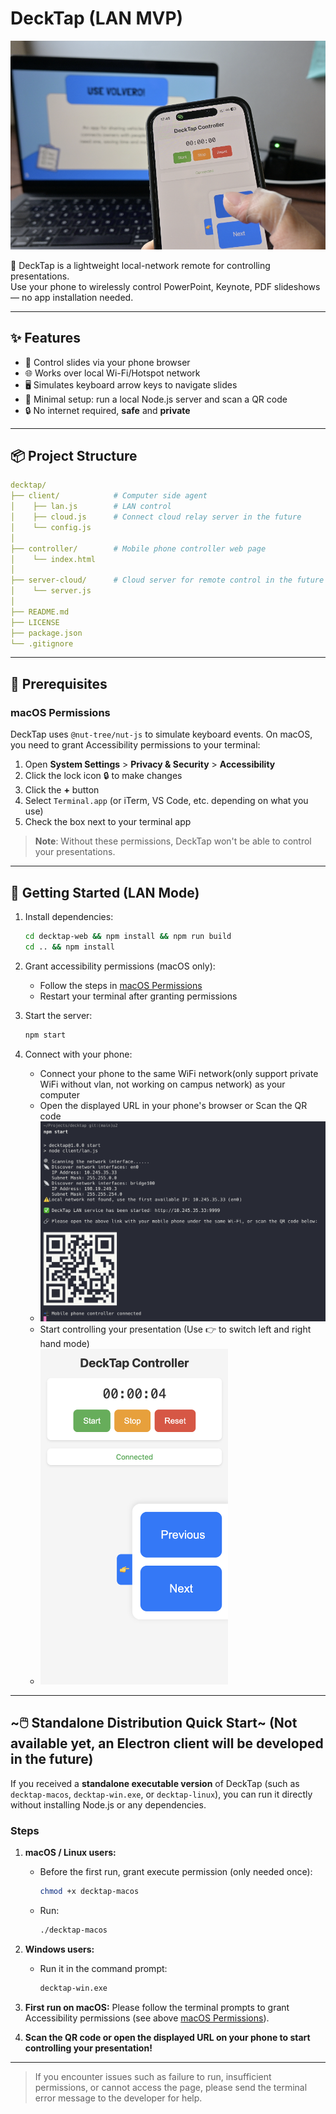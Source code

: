 # DeckTap (LAN MVP)

<a href="https://youtu.be/pNgNUWSf7C4" title="Link Title"><img src="./images/hero.png" alt="Alternate Text" width="600"/></a>

📡 DeckTap is a lightweight local-network remote for controlling presentations.  
Use your phone to wirelessly control PowerPoint, Keynote, PDF slideshows — no app installation needed.

---

## ✨ Features

- 📱 Control slides via your phone browser
- 🌐 Works over local Wi-Fi/Hotspot network
- 🖥 Simulates keyboard arrow keys to navigate slides
- 🚀 Minimal setup: run a local Node.js server and scan a QR code
- 🔒 No internet required, **safe** and **private**

---

## 📦 Project Structure
```yaml
decktap/
├── client/            # Computer side agent
│    ├── lan.js        # LAN control
│    ├── cloud.js      # Connect cloud relay server in the future
│    └── config.js
│
├── controller/        # Mobile phone controller web page
│    └── index.html
│
├── server-cloud/      # Cloud server for remote control in the future
│    └── server.js
│
├── README.md
├── LICENSE
├── package.json
└── .gitignore
```
---

## 🔧 Prerequisites

### macOS Permissions
DeckTap uses `@nut-tree/nut-js` to simulate keyboard events. On macOS, you need to grant Accessibility permissions to your terminal:

1. Open **System Settings** > **Privacy & Security** > **Accessibility**
2. Click the lock icon 🔒 to make changes
3. Click the **+** button
4. Select `Terminal.app` (or iTerm, VS Code, etc. depending on what you use)
5. Check the box next to your terminal app

> **Note**: Without these permissions, DeckTap won't be able to control your presentations.

---

## 🚀 Getting Started (LAN Mode)
1. Install dependencies:
   ```bash
   cd decktap-web && npm install && npm run build
   cd .. && npm install
   ```

2. Grant accessibility permissions (macOS only):
   - Follow the steps in [macOS Permissions](#macos-permissions)
   - Restart your terminal after granting permissions

3. Start the server:
   ```bash
   npm start
   ```

4. Connect with your phone:
   - Connect your phone to the same WiFi network(only support private WiFi without vlan, not working on campus network) as your computer
   - Open the displayed URL in your phone's browser or Scan the QR code
   - <img src="./images/computer-client.png" width="600">
   - Start controlling your presentation (Use 👉 to switch left and right hand mode)
   - <img src="./images/phone-controller.png" width="300" >
  

---

## ~🖱️ Standalone Distribution Quick Start~ (Not available yet, an Electron client will be developed in the future)

If you received a **standalone executable version** of DeckTap (such as `decktap-macos`, `decktap-win.exe`, or `decktap-linux`), you can run it directly without installing Node.js or any dependencies.

### Steps
1. **macOS / Linux users:**
   - Before the first run, grant execute permission (only needed once):
     ```bash
     chmod +x decktap-macos
     ```
   - Run:
     ```bash
     ./decktap-macos
     ```
2. **Windows users:**
   - Run it in the command prompt:
     ```bat
     decktap-win.exe
     ```
3. **First run on macOS:** Please follow the terminal prompts to grant Accessibility permissions (see above [macOS Permissions](#macos-permissions)).

4. **Scan the QR code or open the displayed URL on your phone to start controlling your presentation!**

---

> If you encounter issues such as failure to run, insufficient permissions, or cannot access the page, please send the terminal error message to the developer for help.
